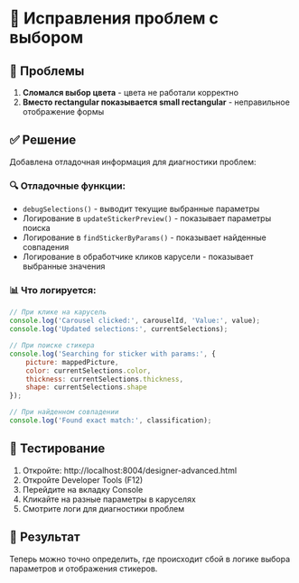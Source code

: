 # 🐛 Исправления проблем с выбором

## 🎯 Проблемы
1. **Сломался выбор цвета** - цвета не работали корректно
2. **Вместо rectangular показывается small rectangular** - неправильное отображение формы

## ✅ Решение
Добавлена отладочная информация для диагностики проблем:

### 🔍 Отладочные функции:
- `debugSelections()` - выводит текущие выбранные параметры
- Логирование в `updateStickerPreview()` - показывает параметры поиска
- Логирование в `findStickerByParams()` - показывает найденные совпадения
- Логирование в обработчике кликов карусели - показывает выбранные значения

### 📊 Что логируется:
```javascript
// При клике на карусель
console.log('Carousel clicked:', carouselId, 'Value:', value);
console.log('Updated selections:', currentSelections);

// При поиске стикера
console.log('Searching for sticker with params:', {
    picture: mappedPicture,
    color: currentSelections.color,
    thickness: currentSelections.thickness,
    shape: currentSelections.shape
});

// При найденном совпадении
console.log('Found exact match:', classification);
```

## 🚀 Тестирование
1. Откройте: http://localhost:8004/designer-advanced.html
2. Откройте Developer Tools (F12)
3. Перейдите на вкладку Console
4. Кликайте на разные параметры в каруселях
5. Смотрите логи для диагностики проблем

## 🎉 Результат
Теперь можно точно определить, где происходит сбой в логике выбора параметров и отображения стикеров.
